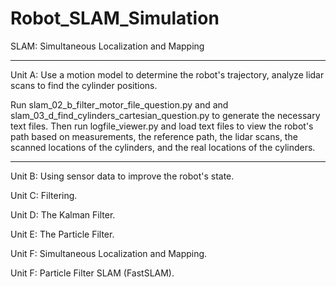 # Robot_SLAM_Simulation
SLAM: Simultaneous Localization and Mapping
_____________________________________________

Unit A: Use a motion model to determine the robot's trajectory, analyze lidar scans to find the cylinder positions.

Run slam_02_b_filter_motor_file_question.py and and slam_03_d_find_cylinders_cartesian_question.py to generate the necessary text files. Then run logfile_viewer.py and load text files to view the robot's path based on measurements, the reference path, the lidar scans, the scanned locations of the cylinders, and the real locations of the cylinders.
_____________________________________________

Unit B: Using sensor data to improve the robot's state.

Unit C: Filtering.

Unit D: The Kalman Filter.

Unit E: The Particle Filter.

Unit F: Simultaneous Localization and Mapping.

Unit F: Particle Filter SLAM (FastSLAM).
